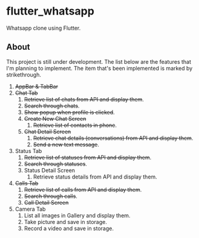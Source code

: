 # flutter_whatsapp

Whatsapp clone using Flutter.

## About

This project is still under development. The list below are the features that I'm planning to implement. The item that's been implemented is marked by strikethrough.

1. ~~AppBar & TabBar~~
2. ~~Chat Tab~~
    1. ~~Retrieve list of chats from API and display them~~.
    2. ~~Search through chats~~.
    3. ~~Show popup when profile is clicked~~.
    4. ~~Create New Chat Screen~~
        1. ~~Retrieve list of contacts in phone~~.
    5. ~~Chat Detail Screen~~
        1. ~~Retrieve chat details (conversations) from API and display them~~.
        2. ~~Send a new text message~~.
3. Status Tab
    1. ~~Retrieve list of statuses from API and display them~~.
    2. ~~Search through statuses~~.
    3. Status Detail Screen
        1. Retrieve status details from API and display them.
4. ~~Calls Tab~~
    1. ~~Retrieve list of calls from API and display them~~.
    2. ~~Search through calls~~.
    3. ~~Call Detail Screen~~
5. Camera Tab
    1. List all images in Gallery and display them.
    2. Take picture and save in storage.
    3. Record a video and save in storage.
